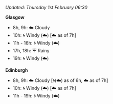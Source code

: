 *Updated: Thursday 1st February 06:30*

**Glasgow**

* 8h, 9h: :cloud: Cloudy
* 10h: :cyclone: Windy (:cloud:) [:cloud: as of 7h]
* 11h - 16h: :cyclone: Windy (:cloud:)
* 17h, 18h: :umbrella: Rainy
* 19h: :cyclone: Windy (:cloud:)

**Edinburgh**

* 8h, 9h: :cloud: Cloudy [:cyclone:(:cloud:) as of 6h, :cloud: as of 7h]
* 10h: :cyclone: Windy (:cloud:) [:cloud: as of 7h]
* 11h - 19h: :cyclone: Windy (:cloud:)
